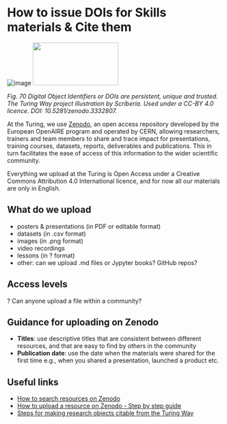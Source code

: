 # How to issue DOIs for Skills materials & Cite them 

![image](https://github.com/alan-turing-institute/skills/assets/39628884/14ceb55d-7356-4582-9d63-476b673b0fe2) <img src="https://github.com/alan-turing-institute/skills/assets/39628884/14ceb55d-7356-4582-9d63-476b673b0fe2" width="200" height="100">

*Fig. 70 Digital Object Identifiers or DOIs are persistent, unique and trusted. The Turing Way project illustration by Scriberia. Used under a CC-BY 4.0 licence. DOI: 10.5281/zenodo.3332807.*


At the Turing, we use [Zenodo](https://zenodo.org/), an open access repository developed by the European OpenAIRE program and operated by CERN, allowing researchers, trainers and team members to share and trace impact for presentations, training courses, datasets, reports, deliverables and publications. This in turn facilitates the ease of access of this information to the wider scientific community. 

Everything we upload at the Turing is Open Access under a Creative Commons Attribution 4.0 International licence, and for now all our materials are only in English. 

## What do we upload
- posters & presentations (in PDF or editable format)
- datasets (in .csv format)
- images (in .png format)
- video recordings
- lessons (in ? format)
- other: can we upload .md files or Jypyter books? GitHub repos?

## Access levels
? Can anyone upload a file within a community?

## Guidance for uploading on Zenodo
- **Titles**: use descriptive titles that are consistent between different resources, and that are easy to find by others in the community
- **Publication date**: use the date when the materials were shared for the first time e.g., when you shared a presentation, launched a product etc.

## Useful links

- [How to search resources on Zenodo](https://help.zenodo.org/guides/search/)
- [How to upload a resource on Zenodo - Step by step guide](https://zenodo.org/record/5603317)
- [Steps for making research objects citable from the Turing Way](https://the-turing-way.netlify.app/communication/citable/citable-steps.html)

